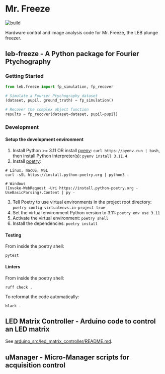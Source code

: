 # Mr. Freeze

![build](https://github.com/LEB-EPFL/mr-freeze/actions/workflows/build.yml/badge.svg)

Hardware control and image analysis code for Mr. Freeze, the LEB plunge freezer.

## leb-freeze - A Python package for Fourier Ptychography

### Getting Started

```python
from leb.freeze import fp_simulation, fp_recover

# Simulate a Fourier Ptychography dataset
(dataset, pupil, ground_truth) = fp_simulation()

# Recover the complex object function
results = fp_recover(dataset=dataset, pupil=pupil)
```

### Development

#### Setup the development environment

1. Install Python >= 3.11 OR install [pyenv](https://github.com/pyenv/pyenv): `curl https://pyenv.run | bash`, then install Python interpreter(s): `pyenv install 3.11.4`
2. Install [poetry](https://python-poetry.org/docs/):

```console
# Linux, macOS, WSL
curl -sSL https://install.python-poetry.org | python3 -

# Windows
(Invoke-WebRequest -Uri https://install.python-poetry.org -UseBasicParsing).Content | py -
```

3. Tell Poetry to use virtual environments in the project root directory: `poetry config virtualenvs.in-project true`
4. Set the virtual environment Python version to 3.11: `poetry env use 3.11`
4. Activate the virtual environment: `poetry shell`
5. Install the dependencies: `poetry install`

#### Testing

From inside the poetry shell:

```console
pytest
```

#### Linters

From inside the poetry shell:

```console
ruff check .
```

To reformat the code automatically:

```console
black .
```

## LED Matrix Controller - Arduino code to control an LED matrix

See [arduino_src/led_matrix_controller/README.md](arduino_src/led_matrix_controller/README.md).

## uManager - Micro-Manager scripts for acquisition control
